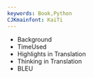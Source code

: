 ```yaml
---
keywords: Book,Python
CJKmainfont: KaiTi
---
```


- Background
- TimeUsed
- Highlights in Translation
- Thinking in Translation
- BLEU